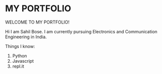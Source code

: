 # MY PORTFOLIO 
WELCOME TO MY PORTFOLIO!

Hi I am Sahil Bose.
I am currently pursuing Electronics and Communication Engineering in India.

Things I know:
1. Python
2. Javascript 
3. repl.it
